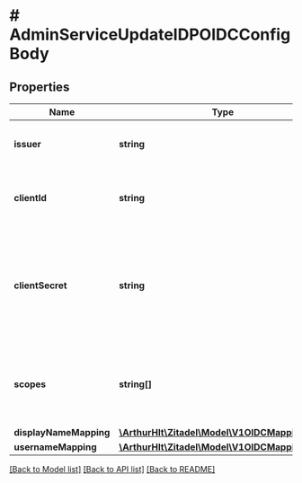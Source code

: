 # # AdminServiceUpdateIDPOIDCConfigBody

## Properties

Name | Type | Description | Notes
------------ | ------------- | ------------- | -------------
**issuer** | **string** | the oidc issuer of the identity provider |
**clientId** | **string** | client id generated by the identity provider |
**clientSecret** | **string** | client secret generated by the identity provider. If empty the secret is not overwritten | [optional]
**scopes** | **string[]** | the scopes requested by ZITADEL during the request on the identity provider | [optional]
**displayNameMapping** | [**\ArthurHlt\Zitadel\Model\V1OIDCMappingField**](V1OIDCMappingField.md) |  | [optional]
**usernameMapping** | [**\ArthurHlt\Zitadel\Model\V1OIDCMappingField**](V1OIDCMappingField.md) |  | [optional]

[[Back to Model list]](../../README.md#models) [[Back to API list]](../../README.md#endpoints) [[Back to README]](../../README.md)
